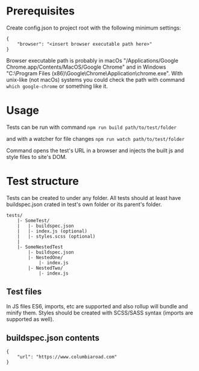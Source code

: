 # Prerequisites

Create config.json to project root with the following minimum settings:

```
{
	"browser": "<insert browser executable path here>"
}
```

Browser executable path is probably in macOs "/Applications/Google Chrome.app/Contents/MacOS/Google Chrome" and in Windows "C:\Program Files (x86)\Google\Chrome\Application\chrome.exe". With unix-like (not macOs) systems you could check the path with command `which google-chrome` or something like it.

# Usage

Tests can be run with command `npm run build path/to/test/folder`

and with a watcher for file changes `npm run watch path/to/test/folder`

Command opens the test's URL in a browser and injects the built js and style files to site's DOM.

# Test structure

Tests can be created to under any folder. All tests should at least have buildspec.json crated in test's own folder or its parent's folder.

```
tests/
	|- SomeTest/
	|	|- buildspec.json
	|	|- index.js (optional)
	|	|- styles.scss (optional)
	|
	|- SomeNestedTest
		|- buildspec.json
		|- NestedOne/
			|- index.js
		|- NestedTwo/
			|- index.js
```

## Test files

In JS files ES6, imports, etc are supported and also rollup will bundle and minify them. Styles should be created with SCSS/SASS syntax (imports are supported as well).

## buildspec.json contents

```
{
	"url": "https://www.columbiaroad.com"
}
```
